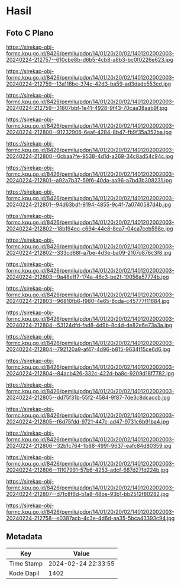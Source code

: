 # Hasil

## Foto C Plano

https://sirekap-obj-formc.kpu.go.id/8426/pemilu/pdpr/14/01/20/20/02/1401202002003-20240224-212757--610cbe8b-d6b5-4cb8-a8b3-bc0f0226e623.jpg

https://sirekap-obj-formc.kpu.go.id/8426/pemilu/pdpr/14/01/20/20/02/1401202002003-20240224-212759--13a118be-374c-42d3-ba59-ad3dade553cd.jpg

https://sirekap-obj-formc.kpu.go.id/8426/pemilu/pdpr/14/01/20/20/02/1401202002003-20240224-212759--31807bbf-1e41-4928-9f43-70caa38aab9f.jpg

https://sirekap-obj-formc.kpu.go.id/8426/pemilu/pdpr/14/01/20/20/02/1401202002003-20240224-212800--91232906-6eaf-4284-8b47-fb9f35a352ba.jpg

https://sirekap-obj-formc.kpu.go.id/8426/pemilu/pdpr/14/01/20/20/02/1401202002003-20240224-212800--0cbaa7fe-9538-4d1d-a269-34c8ad54c94c.jpg

https://sirekap-obj-formc.kpu.go.id/8426/pemilu/pdpr/14/01/20/20/02/1401202002003-20240224-212801--a92a7b37-59f6-40da-aa96-a7bd3b308231.jpg

https://sirekap-obj-formc.kpu.go.id/8426/pemilu/pdpr/14/01/20/20/02/1401202002003-20240224-212801--94d63bdf-9194-4855-9c4f-7a0740587d4b.jpg

https://sirekap-obj-formc.kpu.go.id/8426/pemilu/pdpr/14/01/20/20/02/1401202002003-20240224-212802--18b194ec-c694-44e8-8ea7-04ca7ceb598e.jpg

https://sirekap-obj-formc.kpu.go.id/8426/pemilu/pdpr/14/01/20/20/02/1401202002003-20240224-212802--333cd68f-a7be-4d3e-ba09-2107d876c3f8.jpg

https://sirekap-obj-formc.kpu.go.id/8426/pemilu/pdpr/14/01/20/20/02/1401202002003-20240224-212803--9a48e1f7-174a-46c3-be2f-19056a57774b.jpg

https://sirekap-obj-formc.kpu.go.id/8426/pemilu/pdpr/14/01/20/20/02/1401202002003-20240224-212803--96810fb6-f980-4e65-8cda-c45777f11684.jpg

https://sirekap-obj-formc.kpu.go.id/8426/pemilu/pdpr/14/01/20/20/02/1401202002003-20240224-212804--53124dfd-fad8-4d9b-8c4d-de82e6e73a3a.jpg

https://sirekap-obj-formc.kpu.go.id/8426/pemilu/pdpr/14/01/20/20/02/1401202002003-20240224-212804--792120a9-af47-4d96-b815-9634f15ce6d6.jpg

https://sirekap-obj-formc.kpu.go.id/8426/pemilu/pdpr/14/01/20/20/02/1401202002003-20240224-212804--84acb426-332c-422d-ba8c-9209d18f7782.jpg

https://sirekap-obj-formc.kpu.go.id/8426/pemilu/pdpr/14/01/20/20/02/1401202002003-20240224-212805--dd75f31b-55f2-4584-9f87-7de3c8dcaccb.jpg

https://sirekap-obj-formc.kpu.go.id/8426/pemilu/pdpr/14/01/20/20/02/1401202002003-20240224-212805--f6d75fdd-9721-447c-ad47-9731c6b91ba4.jpg

https://sirekap-obj-formc.kpu.go.id/8426/pemilu/pdpr/14/01/20/20/02/1401202002003-20240224-212806--32b1c764-1b88-499f-9637-eafc84d80359.jpg

https://sirekap-obj-formc.kpu.go.id/8426/pemilu/pdpr/14/01/20/20/02/1401202002003-20240224-212806--11107991-57b6-4253-adcf-687d27fd224b.jpg

https://sirekap-obj-formc.kpu.go.id/8426/pemilu/pdpr/14/01/20/20/02/1401202002003-20240224-212807--d7fc8f6d-b1a8-48be-93b1-bb2512f80282.jpg

https://sirekap-obj-formc.kpu.go.id/8426/pemilu/pdpr/14/01/20/20/02/1401202002003-20240224-212758--e0387acb-4c3e-4d6d-aa35-5bca43393c94.jpg


## Metadata

| Key        | Value               |
| ---------- | ------------------- |
| Time Stamp | 2024-02-24 22:33:55 |
| Kode Dapil | 1402                |



